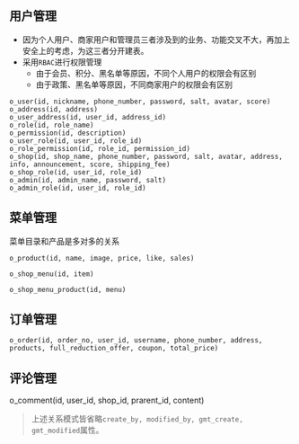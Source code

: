 ## 用户管理
- 因为个人用户、商家用户和管理员三者涉及到的业务、功能交叉不大，再加上安全上的考虑，为这三者分开建表。
- 采用`RBAC`进行权限管理
	- 由于会员、积分、黑名单等原因，不同个人用户的权限会有区别
	- 由于政策、黑名单等原因，不同商家用户的权限会有区别
```
o_user(id, nickname, phone_number, password, salt, avatar, score)
o_address(id, address)
o_user_address(id, user_id, address_id)
o_role(id, role_name)
o_permission(id, description)
o_user_role(id, user_id, role_id)
o_role_permission(id, role_id, permission_id)
o_shop(id, shop_name, phone_number, password, salt, avatar, address, info, announcement, score, shipping_fee)
o_shop_role(id, user_id, role_id)
o_admin(id, admin_name, password, salt)
o_admin_role(id, user_id, role_id)
```

## 菜单管理
菜单目录和产品是多对多的关系
```
o_product(id, name, image, price, like, sales)
```
```
o_shop_menu(id, item)
```
```
o_shop_menu_product(id, menu)
```
## 订单管理

```
o_order(id, order_no, user_id, username, phone_number, address, products, full_reduction_offer, coupon, total_price)
```

## 评论管理
o_comment(id, user_id, shop_id, prarent_id, content)

> 上述关系模式皆省略`create_by, modified_by, gmt_create, gmt_modified`属性。

<!--stackedit_data:
eyJoaXN0b3J5IjpbLTE2NzIwNTc1ODIsMTA1NzU1MTk4OSwxMj
I4NTUwODQ0LC0xMTIxOTM3NDk5LDE5NDQ1MDg3NDYsLTg0MDg0
NTIwOCwtOTUzNzg5ODQxLC0xNDc5Mjk2NTI5LC0xMTEyMTA4OT
A4LDE0MjA5NzYwODksLTcyMjgwNDI0NSwtMjEyMzg3NjAzMSwt
MTcxODIxNDE1LC0xNjk4MDg0OTE0LC0xODUzNjgxMDQwLDE2ND
E5Njc1ODIsMjExNjE1MzA4NiwtMTkyMTQyMTY5Nl19
-->